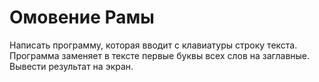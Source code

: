# Омовение Рамы
Написать программу, которая вводит с клавиатуры строку текста.  
Программа заменяет в тексте первые буквы всех слов на заглавные.  
Вывести результат на экран.